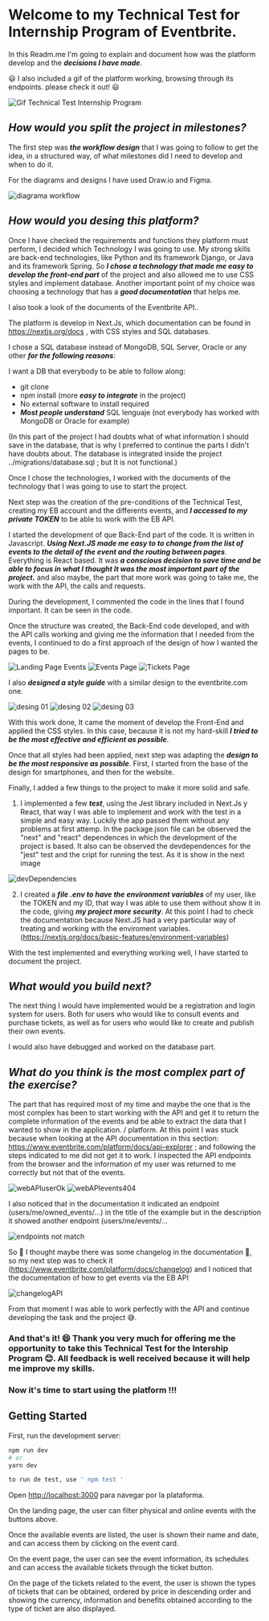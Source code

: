 # Welcome to my Technical Test for Internship Program of Eventbrite.

In this Readm.me I'm going to explain and document how was the platform develop and the ***decisions I have made***.

:smiley: I also included a gif of the platform working, browsing through its endpoints. please check it out! :smiley:

![Gif Technical Test Internship Program](https://user-images.githubusercontent.com/90139066/175532502-7a6f358f-2705-4037-985e-adb8605695d3.gif)

## ***How would you split the project in milestones?***

The first step was ***the workflow design*** that I was going to follow to get the idea, in a structured way, of what milestones did I need to develop and when to do it.

For the diagrams and designs I have used Draw.io and Figma. 

![diagrama workflow](https://user-images.githubusercontent.com/90139066/175532769-861eb0fb-74a0-415c-a76d-4fe74671a670.png)

## ***How would you desing this platform?***

Once I have checked the requirements and functions they platform must perform, I decided which Technology I was going to use. My strong skills are back-end technologies, like Python and its framework Django, or Java and its framework Spring. So ***I chose a technology that made me easy to develop the front-end part*** of the project and also allowed me to use CSS styles and implement database. Another important point of my choice was choosing a technology that has a ***good documentation*** that helps me.  

I also took a look of the documents of the Eventbrite API..

The platform is develop in Next.Js, which documentation can be found in https://nextjs.org/docs , with CSS styles and SQL databases.

I chose a SQL database instead of MongoDB, SQL Server, Oracle or any other ***for the following reasons***:

I want a DB that everybody to be able to follow along:
- git clone
- npm install (more ***easy to integrate*** in the project)
- No external software to install required
- ***Most people understand*** SQL lenguaje (not everybody has worked with MongoDB or Oracle for example)

(In this part of the project I had doubts what of what information I should save in the database, that is why I preferred to continue the parts I didn't have doubts about.
The database is integrated inside the project ../migrations/database.sql ; but It is not functional.)

Once I chose the technologies, I worked with the documents of the technology that I was going to use to start the project. 

Next step was the creation of the pre-conditions of the Technical Test, creating my EB account and the differents events, and ***I accessed to my private TOKEN*** to be able to work with the EB API.

I started the development of que Back-End part of the code. It is written in Javascript. ***Using Next.JS made me easy to to change from the list of events to the detail of the event and the routing between pages***. Everything is React based. It was ***a conscious decision to save time and be able to focus in what I thought It was the most important part of the project.*** and also maybe, the part that more work was going to take me, the work with the API, the calls and requests. 

During the development, I commented the code in the lines that I found important. It can be seen in the code.  

Once the structure was created, the Back-End code developed, and with the API calls working and giving me the information that I needed from the events, I continued to do a first approach of the design of how I wanted the pages to be.  

![Landing Page Events](https://user-images.githubusercontent.com/90139066/175538853-a683800b-a645-40b1-ac2d-e6ae8b919570.png)
![Events Page](https://user-images.githubusercontent.com/90139066/175538874-fa6fd053-6e1f-4870-8d4c-4401c8cfe1e0.png)
![Tickets Page](https://user-images.githubusercontent.com/90139066/175538881-6ef73559-2519-489f-87cf-538285358b28.png)

I also ***designed a style guide*** with a similar design to the eventbrite.com one.

![desing 01](https://user-images.githubusercontent.com/90139066/175539103-421d80d7-ef42-40cd-95b7-6bd5ad68670a.png)
![desing 02](https://user-images.githubusercontent.com/90139066/175539115-b0cc1b5a-4341-4e80-b53e-6646d19e6a80.png)
![desing 03](https://user-images.githubusercontent.com/90139066/175539120-72a4230c-deff-4f8d-afe9-4db383d179bc.png)

With this work done, It came the moment of develop the Front-End and applied the CSS styles. In this case, because it is not my hard-skill ***I tried to be the most effective and efficient as possible***.

Once that all styles had been applied, next step was adapting the ***design to be the most responsive as possible***. First, I started from the base of the design for smartphones, and then for the website. 

Finally, I added a few things to the project to make it more solid and safe.

1) I implemented a few ***test***, using the Jest library included in Next.Js y React, that way I was able to implement and work with the test in a simple and easy way. Luckily the app passed them without any problems at first attemp. In the package.json file can be observed the "next" and "react" dependences in which the development of the project is based. It also can be observed the devdependences for the "jest" test and the cript for running the test. As it is show in the next image

![devDependencies](https://user-images.githubusercontent.com/90139066/175541465-c4510218-8877-44f7-aa7c-1f3bb6350bbd.png)

2) I created a ***file .env to have the environment variables*** of my user, like the TOKEN and my ID, that way I was able to use them without show it in the code, giving ***my project more security***. At this point I had to check the documentation  because Next.JS had a very particular way of treating and working with the enviroment variables. (https://nextjs.org/docs/basic-features/environment-variables)

With the test implemented and everything working well, I have started to document the project. 

## ***What would you build next?***

The next thing I would have implemented would be a registration and login system for users. Both for users who would like to consult events and purchase tickets, as well as for users who would like to create and publish their own events.

I would also have debugged and worked on the database part.

## ***What do you think is the most complex part of the exercise?***

The part that has required most of my time and maybe the one that is the most complex has been to start working with the API and get it to return the complete information of the events and be able to extract the data that I wanted to show in the application. / platform. At this point I was stuck because when looking at the API documentation in this section: https://www.eventbrite.com/platform/docs/api-explorer ; and following the steps indicated to me did not get it to work. I inspected the API endpoints from the browser and the information of my user was returned to me correctly but not that of the events.

![webAPIuserOk](https://user-images.githubusercontent.com/90139066/175543802-9dbc71b9-f51d-4699-ae1e-8038c0e14888.png)
![webAPIevents404](https://user-images.githubusercontent.com/90139066/175543824-f4972538-f00f-4461-ac4c-c4f60d169aa7.png)

I also noticed that in the documentation it indicated an endpoint (users/me/owned_events/...) in the title of the example but in the description it showed another endpoint (users/me/events/...

![endpoints not match](https://user-images.githubusercontent.com/90139066/175544068-ebd81fed-0ada-42ce-a822-d19793862e91.jpg)

So :thinking: I thought maybe there was some changelog in the documentation :thinking:, so my next step was to check it (https://www.eventbrite.com/platform/docs/changelog) and I noticed that the documentation of how to get events via the EB API

![changelogAPI](https://user-images.githubusercontent.com/90139066/175544563-1b2affb5-efb0-49a4-9be6-7ec1cf6dddb1.png)

From that moment I was able to work perfectly with the API and continue developing the task and the project :sweat_smile:.

### And that's it! :smile: Thank you very much for offering me the opportunity to take this Technical Test for the Intership Program :blush:. All feedback is well received because it will help me improve my skills.

### **Now it's time to start using the platform !!!** 

## Getting Started

First, run the development server:

```bash
npm run dev
# or
yarn dev

to run de test, use ' npm test ' 
```
Open [http://localhost:3000](http://localhost:3000) para navegar por la plataforma. 

On the landing page, the user can filter physical and online events with the buttons above.

Once the available events are listed, the user is shown their name and date, and can access them by clicking on the event card.

On the event page, the user can see the event information, its schedules and can access the available tickets through the ticket button.

On the page of the tickets related to the event, the user is shown the types of tickets that can be obtained, ordered by price in descending order and showing the currency, information and benefits obtained according to the type of ticket are also displayed.


